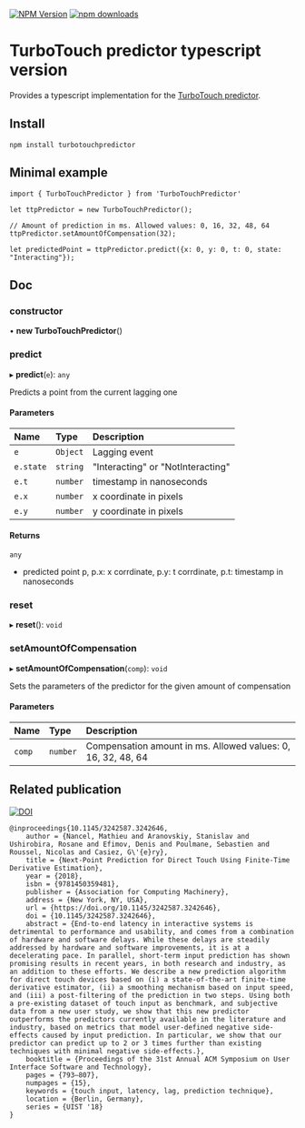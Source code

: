 [![NPM Version](https://badge.fury.io/js/turbotouchpredictor.svg?style=flat)](https://npmjs.org/package/turbotouchpredictor)
[![npm downloads](https://img.shields.io/npm/dm/turbotouchpredictor.svg?style=flat-square)](https://npm-stat.com/charts.html?package=turbotouchpredictor)

# TurboTouch predictor typescript version

Provides a typescript implementation for the [TurboTouch predictor](https://ns.inria.fr/loki/TTp/).

## Install

```npm install turbotouchpredictor```

## Minimal example

```
import { TurboTouchPredictor } from 'TurboTouchPredictor'

let ttpPredictor = new TurboTouchPredictor();

// Amount of prediction in ms. Allowed values: 0, 16, 32, 48, 64
ttpPredictor.setAmountOfCompensation(32);

let predictedPoint = ttpPredictor.predict({x: 0, y: 0, t: 0, state: "Interacting"});

```

## Doc

### constructor

• **new TurboTouchPredictor**()

### predict

▸ **predict**(`e`): `any`

Predicts a point from the current lagging one

#### Parameters

| Name | Type | Description |
| :------ | :------ | :------ |
| `e` | `Object` | Lagging event |
| `e.state` | `string` | "Interacting" or "NotInteracting" |
| `e.t` | `number` | timestamp in nanoseconds |
| `e.x` | `number` | x coordinate in pixels |
| `e.y` | `number` | y coordinate in pixels |

#### Returns

`any`

- predicted point p, p.x: x corrdinate, p.y: t corrdinate, p.t: timestamp in nanoseconds

### reset

▸ **reset**(): `void`

### setAmountOfCompensation

▸ **setAmountOfCompensation**(`comp`): `void`

Sets the parameters of the predictor for the given amount of compensation

#### Parameters

| Name | Type | Description |
| :------ | :------ | :------ |
| `comp` | `number` | Compensation amount in ms. Allowed values: 0, 16, 32, 48, 64 |

## Related publication

[![DOI](https://img.shields.io/badge/doi-10.1145%2F3242587.3242646-blue)](https://doi.org/10.1145/3242587.3242646)

```
@inproceedings{10.1145/3242587.3242646,
    author = {Nancel, Mathieu and Aranovskiy, Stanislav and Ushirobira, Rosane and Efimov, Denis and Poulmane, Sebastien and Roussel, Nicolas and Casiez, G\'{e}ry},
    title = {Next-Point Prediction for Direct Touch Using Finite-Time Derivative Estimation},
    year = {2018},
    isbn = {9781450359481},
    publisher = {Association for Computing Machinery},
    address = {New York, NY, USA},
    url = {https://doi.org/10.1145/3242587.3242646},
    doi = {10.1145/3242587.3242646},
    abstract = {End-to-end latency in interactive systems is detrimental to performance and usability, and comes from a combination of hardware and software delays. While these delays are steadily addressed by hardware and software improvements, it is at a decelerating pace. In parallel, short-term input prediction has shown promising results in recent years, in both research and industry, as an addition to these efforts. We describe a new prediction algorithm for direct touch devices based on (i) a state-of-the-art finite-time derivative estimator, (ii) a smoothing mechanism based on input speed, and (iii) a post-filtering of the prediction in two steps. Using both a pre-existing dataset of touch input as benchmark, and subjective data from a new user study, we show that this new predictor outperforms the predictors currently available in the literature and industry, based on metrics that model user-defined negative side-effects caused by input prediction. In particular, we show that our predictor can predict up to 2 or 3 times further than existing techniques with minimal negative side-effects.},
    booktitle = {Proceedings of the 31st Annual ACM Symposium on User Interface Software and Technology},
    pages = {793–807},
    numpages = {15},
    keywords = {touch input, latency, lag, prediction technique},
    location = {Berlin, Germany},
    series = {UIST '18}
}
```

